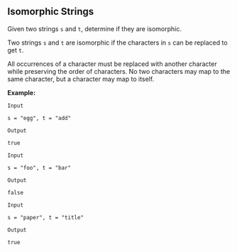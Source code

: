 ## Isomorphic Strings

Given two strings `s` and `t`, determine if they are isomorphic.

Two strings `s` and `t` are isomorphic if the characters in `s` can be replaced to get `t`.

All occurrences of a character must be replaced with another character while preserving the order of characters. No two characters may map to the same character, but a character may map to itself.

**Example:**

```
Input

s = "egg", t = "add"

Output

true

Input

s = "foo", t = "bar"

Output

false

Input

s = "paper", t = "title"

Output

true
```
